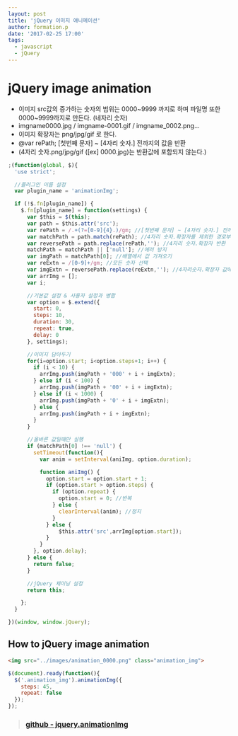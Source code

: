 ```yaml
---
layout: post
title: 'jQuery 이미지 애니메이션'
author: formation.p
date: '2017-02-25 17:00'
tags:
  - javascript
  - jQuery
---
```


# jQuery image animation

* 이미지 src값의 증가하는 숫자의 범위는 0000~9999 까지로 하며 파일명 또한 0000~9999까지로 만든다. (네자리 숫자)
* imgname0000.jpg / imgname-0001.gif / imgname_0002.png...
* 이미지 확장자는 png/jpg/gif 로 한다.
* @var rePath; [첫번째 문자] ~ [4자리 숫자.] 전까지의 값을 반환
* (4자리 숫자.png/jpg/gif ([ex] 0000.jpg)는 반환값에 포함되지 않는다.)

```javascript
;(function(global, $){
  'use strict';

  //플러그인 이름 설정
  var plugin_name = 'animationImg';

  if (!$.fn[plugin_name]) {
    $.fn[plugin_name] = function(settings) {
      var $this = $(this);
      var path = $this.attr('src');
      var rePath = /.+(?=[0-9]{4}.)/gm; //[첫번째 문자] ~ [4자리 숫자.] 전까지의 값을 반환
      var matchPath = path.match(rePath); //4자리 숫자.확장자를 제외한 경로부분 반환
      var reversePath = path.replace(rePath,''); //4자리 숫자.확장자 반환
      matchPath = matchPath || ['null']; //에러 방지
      var imgPath = matchPath[0]; //배열에서 값 가져오기
      var reExtn = /[0-9]+/gm; //모든 숫자 선택
      var imgExtn = reversePath.replace(reExtn,''); //4자리숫자.확장자 값에서 확장자만 반환
      var arrImg = [];
      var i;

      //기본값 설정 & 사용자 설정과 병합
      var option = $.extend({
        start: 0,
        steps: 10,
        duration: 30,
        repeat: true,
        delay: 0
      }, settings);

      //이미지 담아두기
      for(i=option.start; i<option.steps+1; i++) {
        if (i < 10) {
          arrImg.push(imgPath + '000' + i + imgExtn);
        } else if (i < 100) {
          arrImg.push(imgPath + '00' + i + imgExtn);
        } else if (i < 1000) {
          arrImg.push(imgPath + '0' + i + imgExtn);
        } else {
          arrImg.push(imgPath + i + imgExtn);
        }
      }

      //올바른 값일때만 실행
      if (matchPath[0] !== 'null') {
        setTimeout(function(){
          var anim = setInterval(aniImg, option.duration);

          function aniImg() {
            option.start = option.start + 1;
            if (option.start > option.steps) {
              if (option.repeat) {
                option.start = 0; //반복
              } else {
                clearInterval(anim); //정지
              }
            } else {
                $this.attr('src',arrImg[option.start]);
            }
          }
        }, option.delay);
      } else {
        return false;
      }

      //jQuery 체이닝 설정
      return this;

    };
  }

})(window, window.jQuery);
```

## How to jQuery image animation

```html
<img src="../images/animation_0000.png" class="animation_img">
```

```javascript
$(document).ready(function(){
  $('.animation_img').animationImg({
    steps: 45,
    repeat: false
  });
});
```

> ### [github - jquery.animationImg](https://github.com/gutmate/animationJS)
